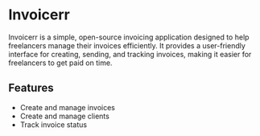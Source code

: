 # Invoicerr

Invoicerr is a simple, open-source invoicing application designed to help freelancers manage their invoices efficiently. It provides a user-friendly interface for creating, sending, and tracking invoices, making it easier for freelancers to get paid on time.

## Features
- Create and manage invoices
- Create and manage clients
- Track invoice status